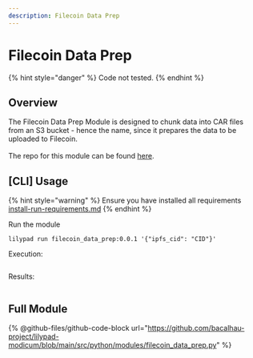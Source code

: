 ```yaml
---
description: Filecoin Data Prep
---
```


# Filecoin Data Prep

{% hint style="danger" %}
Code not tested.
{% endhint %}

## Overview

The Filecoin Data Prep Module is designed to chunk data into CAR files from an S3 bucket - hence the name, since it prepares the data to be uploaded to Filecoin.\
\
The repo for this module can be found [here](https://github.com/bacalhau-project/lilypad-modicum/blob/main/src/python/modules/filecoin\_data\_prep.py).

## \[CLI] Usage

{% hint style="warning" %}
Ensure you have installed all requirements [install-run-requirements.md](../lilypad-v1-testnet/quick-start/install-run-requirements.md "mention")
{% endhint %}

Run the module

```
lilypad run filecoin_data_prep:0.0.1 '{"ipfs_cid": "CID"}'
```

Execution:

<figure><img src="https://lh5.googleusercontent.com/B5aqsXNvkxmZCs32zEErs_2OzLU-DKV_0mrYwE-MNPgDx7Wew5EeEJovauH7Rz541imlJFDSzTk5PujSbrRhi3g3UXCS1MUxHScma90W50AnnCXGfY5-MoKW0ZvelEEdK3pmrn-IuDAvP0Ii-5PwT9wmPg=s2048" alt=""><figcaption></figcaption></figure>

Results:

<figure><img src="https://lh5.googleusercontent.com/Hxn4eUFYW_QAik1YRalr8KyOWBqqtruj71uKaZdQAWyy4JWcGaCYP4C0sWl1oLp1jPi8TGt-KXGhg1S837mHfWBACBbxZx3Y5aVthmN_z51xpMWIoGyyH1yV5LhSB101CPNM2uX7hdbCGwUsK2Odb1a0aQ=s2048" alt=""><figcaption></figcaption></figure>

## Full Module

{% @github-files/github-code-block url="https://github.com/bacalhau-project/lilypad-modicum/blob/main/src/python/modules/filecoin_data_prep.py" %}
